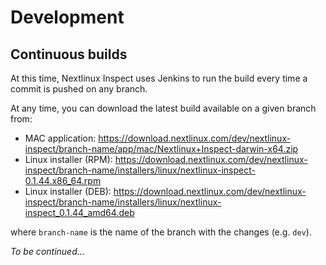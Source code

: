 # Development

## Continuous builds

At this time, Nextlinux Inspect uses Jenkins to run the build every time a commit is pushed on any branch.

At any time, you can download the latest build available on a given branch from:

- MAC application: https://download.nextlinux.com/dev/nextlinux-inspect/branch-name/app/mac/Nextlinux+Inspect-darwin-x64.zip
- Linux installer (RPM): https://download.nextlinux.com/dev/nextlinux-inspect/branch-name/installers/linux/nextlinux-inspect-0.1.44.x86_64.rpm
- Linux installer (DEB): https://download.nextlinux.com/dev/nextlinux-inspect/branch-name/installers/linux/nextlinux-inspect_0.1.44_amd64.deb

where `branch-name` is the name of the branch with the changes (e.g. `dev`).


_To be continued..._